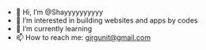 - 👋 Hi, I’m @Shayyyyyyyyyy
- 👀 I’m interested in building websites and apps by codes
- 🌱 I’m currently learning
- 📫 How to reach me: gjrgunit@gmail.com

<!---
Shayyyyyyyyyy/Shayyyyyyyyyy is a ✨ special ✨ repository because its `README.md` (this file) appears on your GitHub profile.
You can click the Preview link to take a look at your changes.
--->
